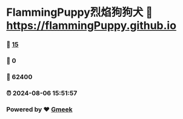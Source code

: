 # FlammingPuppy烈焰狗狗犬 :link: https://flammingPuppy.github.io 
### :page_facing_up: [15](https://flammingPuppy.github.io/tag.html) 
### :speech_balloon: 0 
### :hibiscus: 62400 
### :alarm_clock: 2024-08-06 15:51:57 
### Powered by :heart: [Gmeek](https://github.com/Meekdai/Gmeek)
